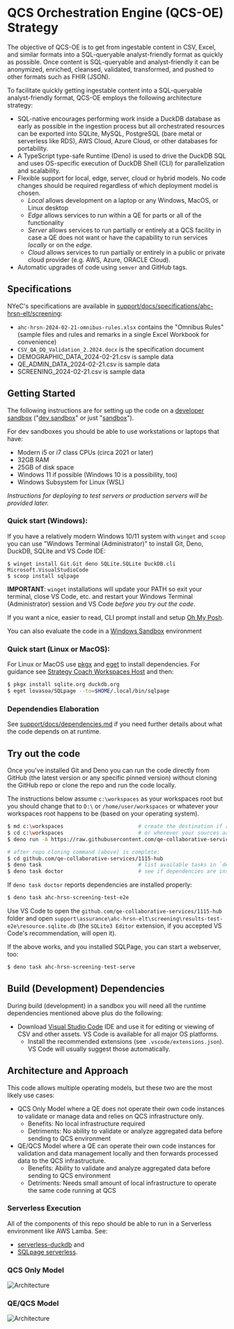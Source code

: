 # QCS Orchestration Engine (QCS-OE) Strategy

The objective of QCS-OE is to get from ingestable content in CSV, Excel, and
similar formats into a SQL-queryable analyst-friendly format as quickly as
possible. Once content is SQL-queryable and analyst-friendly it can be
anonymized, enriched, cleansed, validated, transformed, and pushed to other
formats such as FHIR (JSON).

To facilitate quickly getting ingestable content into a SQL-queryable
analyst-friendly format, QCS-OE employs the following architecture strategy:

- SQL-native encourages performing work inside a DuckDB database as early as
  possible in the ingestion process but all orchestrated resources can be
  exported into SQLite, MySQL, PostgreSQL (bare metal or serverless like RDS),
  AWS Cloud, Azure Cloud, or other databases for portability.
- A TypeScript type-safe Runtime (Deno) is used to drive the DuckDB SQL and uses
  OS-specific execution of DuckDB Shell (CLI) for parallelization and
  scalability.
- Flexible support for local, edge, server, cloud or hybrid models. No code
  changes should be required regardless of which deployment model is chosen.
  - _Local_ allows development on a laptop or any Windows, MacOS, or Linux
    desktop
  - _Edge_ allows services to run within a QE for parts or all of the
    functionality
  - _Server_ allows services to run partially or entirely at a QCS facility in
    case a QE does not want or have the capability to run services _locally_ or
    on the _edge_.
  - _Cloud_ allows services to run partially or entirely in a public or private
    cloud provider (e.g. AWS, Azure, ORACLE Cloud).
- Automatic upgrades of code using `semver` and GitHub tags.

## Specifications

NYeC's specifications are available in
[support/docs/specifications/ahc-hrsn-elt/screening](support/docs/specifications/ahc-hrsn-elt/screening):

- `ahc-hrsn-2024-02-21-omnibus-rules.xlsx` contains the "Omnibus Rules" (sample
  files and rules and remarks in a single Excel Workbook for convenience)
- `CSV_QA_DQ_Validation_2.2024.docx` is the specification document
- DEMOGRAPHIC_DATA_2024-02-21.csv is sample data
- QE_ADMIN_DATA_2024-02-21.csv is sample data
- SCREENING_2024-02-21.csv is sample data

## Getting Started

The following instructions are for setting up the code on a
[developer sandbox](https://en.wikipedia.org/wiki/Sandbox_(software_development))
("[dev sandbox](https://en.wikipedia.org/wiki/Sandbox_(software_development))"
or just
"[sandbox](https://en.wikipedia.org/wiki/Sandbox_(software_development))").

For dev sandboxes you should be able to use workstations or laptops that have:

- Modern i5 or i7 class CPUs (circa 2021 or later)
- 32GB RAM
- 25GB of disk space
- Windows 11 if possible (Windows 10 is a possibility, too)
- Windows Subsystem for Linux (WSL)

_Instructions for deploying to test servers or production servers will be
provided later._

### Quick start (Windows):

If you have a relatively modern Windows 10/11 system with `winget` and `scoop`
you can use "Windows Terminal (Administrator)" to install Git, Deno, DuckDB,
SQLite and VS Code IDE:

```psh
$ winget install Git.Git deno SQLite.SQLite DuckDB.cli Microsoft.VisualStudioCode
$ scoop install sqlpage
```

**IMPORTANT**: `winget` installations will update your PATH so exit your
terminal, close VS Code, etc. and restart your Windows Terminal (Administrator)
session and VS Code _before you try out the code_.

If you want a nice, easier to read, CLI prompt install and setup
[Oh My Posh](https://ohmyposh.dev/docs/installation/windows).

You can also evaluate the code in a
[Windows Sandbox](./support/docs/windows-sandbox-setup.md) environment

### Quick start (Linux or MacOS):

For Linux or MacOS use [pkgx](https://pkgx.sh/) and
[eget](https://github.com/zyedidia/eget/releases) to install dependencies. For
guidance see
[Strategy Coach Workspaces Host](https://github.com/strategy-coach/workspaces-host)
and then:

```bash
$ pkgx install sqlite.org duckdb.org
$ eget lovasoa/SQLpage --to=$HOME/.local/bin/sqlpage
```

### Dependendies Elaboration

See [support/docs/dependencies.md](support/docs/dependencies.md) if you need
further details about what the code depends on at runtime.

## Try out the code

Once you've installed Git and Deno you can run the code directly from GitHub
(the latest version or any specific pinned version) without cloning the GitHub
repo or clone the repo and run the code locally.

The instructions below assume `c:\workspaces` as your workspaces root but you
should change that to `D:\` or `/home/user/workspaces` or whatever your
workspaces root happens to be (based on your operating system).

```bash
$ md c:\workspaces                        # create the destination if required
$ cd c:\workspaces                        # or wherever your sources are stored
$ deno run -A https://raw.githubusercontent.com/qe-collaborative-services/workspaces/main/ws-bootstrap-typical.ts

# after repo cloning command (above) is complete:
$ cd github.com/qe-collaborative-services/1115-hub
$ deno task                               # list available tasks in `deno.jsonc`
$ deno task doctor                        # see if dependencies are installed properly
```

If `deno task doctor` reports dependencies are installed properly:

```bash
$ deno task ahc-hrsn-screening-test-e2e
```

Use VS Code to open the `github.com/qe-collaborative-services/1115-hub` folder
and open
`support\assurance\ahc-hrsn-elt\screening\results-test-e2e\resource.sqlite.db`
(the `SQLite3 Editor` extension, if you accepted VS Code's recommendation, will
open it).

If the above works, and you installed SQLPage, you can start a webserver, too:

```bash
$ deno task ahc-hrsn-screening-test-serve
```

## Build (Development) Dependencies

During build (development) in a sandbox you will need all the runtime
dependencies mentioned above plus do the following:

- Download [Visual Studio Code](https://code.visualstudio.com/download) IDE and
  use it for editing or viewing of CSV and other assets. VS Code is available
  for all major OS platforms.
  - Install the recommended extensions (see `.vscode/extensions.json`). VS Code
    will usually suggest those automatically.

## Architecture and Approach

This code allows multiple operating models, but these two are the most likely
use cases:

- QCS Only Model where a QE does not operate their own code instances to
  validate or manage data and relies on QCS infrastructure only.
  - Benefits: No local infrastructure required
  - Detriments: No ability to validate or analyze aggregated data before sending
    to QCS environment
- QE/QCS Model where a QE can operate their own code instances for validation
  and data management locally and then forwards processed data to the QCS
  infrastructure.
  - Benefits: Ability to validate and analyze aggregated data before sending to
    QCS environment
  - Detriments: Needs small amount of local infrastructure to operate the same
    code running at QCS

### Serverless Execution

All of the components of this repo should be able to run in a Serverless
environment like AWS Lamba. See:

- [serverless-duckdb](https://github.com/tobilg/serverless-duckdb) and
- [SQLpage serverless](https://github.com/lovasoa/SQLpage?tab=readme-ov-file#serverless).

### QCS Only Model

![Architecture](support/docs/cloud-only-architecture.drawio.svg)

### QE/QCS Model

![Architecture](support/docs/self-sufficient-architecture.drawio.svg)

